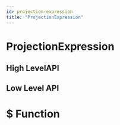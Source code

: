 ```yaml
---
id: projection-expression
title: "ProjectionExpression"
---
```



# ProjectionExpression

## High LevelAPI

## Low Level API
# $ Function